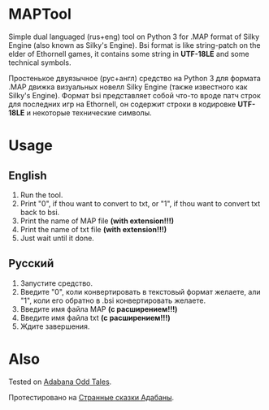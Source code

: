 # MAPTool
Simple dual languaged (rus+eng) tool on Python 3 for .MAP format of Silky Engine (also known as Silky's Engine).
Bsi format is like string-patch on the elder of Ethornell games, it contains some string in **UTF-18LE** and some technical symbols.

Простенькое двуязычное (рус+англ) средство на Python 3 для формата .MAP движка визуальных новелл Silky Engine (также известного как Silky's Engine).
Формат bsi представляет собой что-то вроде патч строк для последних игр на Ethornell, он содержит строки в кодировке **UTF-18LE** и некоторые технические символы.

# Usage

## English
1. Run the tool.
2. Print "0", if thou want to convert to txt, or "1", if thou want to convert txt back to bsi.
3. Print the name of MAP file **(with extension!!!)**
4. Print the name of txt file **(with extension!!!)**
5. Just wait until it done.

## Русский
1. Запустите средство.
2. Введите "0", коли конвертировать в текстовый формат желаете, али "1", коли его обратно в .bsi конвертировать желаете.
3. Введите имя файла MAP **(с расширением!!!)**
4. Введите имя файла txt **(с расширением!!!)**
5. Ждите завершения.

# Also

Tested on [Adabana Odd Tales](https://vndb.org/v27457).

Протестировано на [Странные сказки Адабаны](https://vndb.org/v27457).

